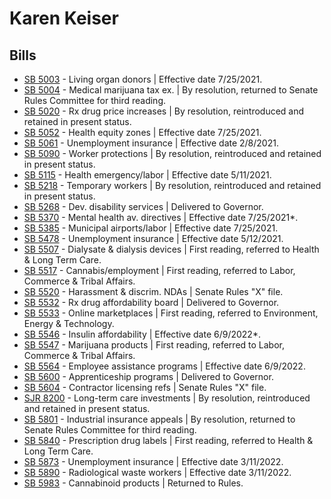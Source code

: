 # Karen Keiser
## Bills
* [SB 5003](/bill/2021-22/sb/5003/) - Living organ donors | Effective date 7/25/2021.
* [SB 5004](/bill/2021-22/sb/5004/) - Medical marijuana tax ex. | By resolution, returned to Senate Rules Committee for third reading.
* [SB 5020](/bill/2021-22/sb/5020/) - Rx drug price increases | By resolution, reintroduced and retained in present status.
* [SB 5052](/bill/2021-22/sb/5052/) - Health equity zones | Effective date 7/25/2021.
* [SB 5061](/bill/2021-22/sb/5061/) - Unemployment insurance | Effective date 2/8/2021.
* [SB 5090](/bill/2021-22/sb/5090/) - Worker protections | By resolution, reintroduced and retained in present status.
* [SB 5115](/bill/2021-22/sb/5115/) - Health emergency/labor | Effective date 5/11/2021.
* [SB 5218](/bill/2021-22/sb/5218/) - Temporary workers | By resolution, reintroduced and retained in present status.
* [SB 5268](/bill/2021-22/sb/5268/) - Dev. disability services | Delivered to Governor.
* [SB 5370](/bill/2021-22/sb/5370/) - Mental health av. directives | Effective date 7/25/2021*.
* [SB 5385](/bill/2021-22/sb/5385/) - Municipal airports/labor | Effective date 7/25/2021.
* [SB 5478](/bill/2021-22/sb/5478/) - Unemployment insurance | Effective date 5/12/2021.
* [SB 5507](/bill/2021-22/sb/5507/) - Dialysate & dialysis devices | First reading, referred to Health & Long Term Care.
* [SB 5517](/bill/2021-22/sb/5517/) - Cannabis/employment | First reading, referred to Labor, Commerce & Tribal Affairs.
* [SB 5520](/bill/2021-22/sb/5520/) - Harassment & discrim. NDAs | Senate Rules "X" file.
* [SB 5532](/bill/2021-22/sb/5532/) - Rx drug affordability board | Delivered to Governor.
* [SB 5533](/bill/2021-22/sb/5533/) - Online marketplaces | First reading, referred to Environment, Energy & Technology.
* [SB 5546](/bill/2021-22/sb/5546/) - Insulin affordability | Effective date 6/9/2022*.
* [SB 5547](/bill/2021-22/sb/5547/) - Marijuana products | First reading, referred to Labor, Commerce & Tribal Affairs.
* [SB 5564](/bill/2021-22/sb/5564/) - Employee assistance programs | Effective date 6/9/2022.
* [SB 5600](/bill/2021-22/sb/5600/) - Apprenticeship programs | Delivered to Governor.
* [SB 5604](/bill/2021-22/sb/5604/) - Contractor licensing refs | Senate Rules "X" file.
* [SJR 8200](/bill/2021-22/sjr/8200/) - Long-term care investments | By resolution, reintroduced and retained in present status.
* [SB 5801](/bill/2021-22/sb/5801/) - Industrial insurance appeals | By resolution, returned to Senate Rules Committee for third reading.
* [SB 5840](/bill/2021-22/sb/5840/) - Prescription drug labels | First reading, referred to Health & Long Term Care.
* [SB 5873](/bill/2021-22/sb/5873/) - Unemployment insurance | Effective date 3/11/2022.
* [SB 5890](/bill/2021-22/sb/5890/) - Radiological waste workers | Effective date 3/11/2022.
* [SB 5983](/bill/2021-22/sb/5983/) - Cannabinoid products | Returned to Rules.
